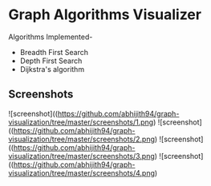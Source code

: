 # Graph Algorithms Visualizer

Algorithms Implemented-
- Breadth First Search
- Depth First Search
-  Dijkstra's algorithm

## Screenshots

![screenshot]((https://github.com/abhijith94/graph-visualization/tree/master/screenshots/1.png)
![screenshot]((https://github.com/abhijith94/graph-visualization/tree/master/screenshots/2.png)
![screenshot]((https://github.com/abhijith94/graph-visualization/tree/master/screenshots/3.png)
![screenshot]((https://github.com/abhijith94/graph-visualization/tree/master/screenshots/4.png)
